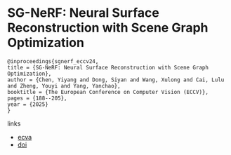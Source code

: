 # SG-NeRF: Neural Surface Reconstruction with Scene Graph Optimization

```
@inproceedings{sgnerf_eccv24,
title = {SG-NeRF: Neural Surface Reconstruction with Scene Graph Optimization},
author = {Chen, Yiyang and Dong, Siyan and Wang, Xulong and Cai, Lulu and Zheng, Youyi and Yang, Yanchao},
booktitle = {The European Conference on Computer Vision (ECCV)},
pages = {188--205},
year = {2025}
}
```

links
- [ecva](https://www.ecva.net/papers/eccv_2024/papers_ECCV/html/8870_ECCV_2024_paper.php)
- [doi](https://link.springer.com/chapter/10.1007/978-3-031-72897-6_11)
